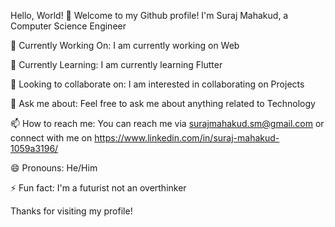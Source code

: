 Hello, World! 👋
Welcome to my Github profile! I'm Suraj Mahakud, a Computer Science Engineer

🔭 Currently Working On: I am currently working on Web


🌱 Currently Learning: I am currently learning Flutter


👯 Looking to collaborate on: I am interested in collaborating on Projects


💬 Ask me about: Feel free to ask me about anything related to Technology


📫 How to reach me: You can reach me via surajmahakud.sm@gmail.com or connect with me on https://www.linkedin.com/in/suraj-mahakud-1059a3196/


😄 Pronouns: He/Him


⚡ Fun fact: I'm a futurist not an overthinker

Thanks for visiting my profile!
